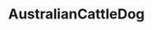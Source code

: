 ---
title: AustralianCattleDog
crosslinks:
- Dogtraining
- dogs
- rarepuppers
- 34q72ah
- aww
- dogscarryingthings
- pics
- metric_units
- puppy101
- Zoomies
- OSHA
- redditgetsdrawn
- dogtraining
---